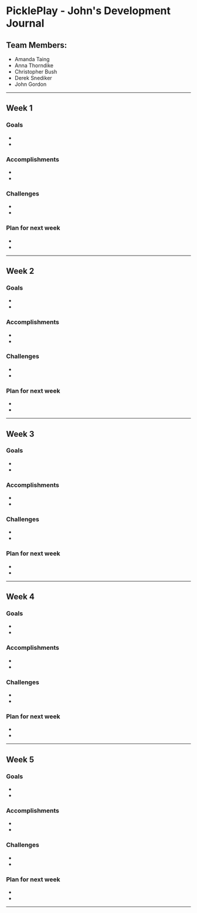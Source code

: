 # PicklePlay - John's Development Journal

## Team Members:

- Amanda Taing
- Anna Thorndike
- Christopher Bush
- Derek Snediker
- John Gordon

---

## Week 1

### Goals

-
-

### Accomplishments

-
-

### Challenges

-
-

### Plan for next week

-
-

---

## Week 2

### Goals

-
-

### Accomplishments

-
-

### Challenges

-
-

### Plan for next week

-
-

---

## Week 3

### Goals

-
-

### Accomplishments

-
-

### Challenges

-
-

### Plan for next week

-
-

---

## Week 4

### Goals

-
-

### Accomplishments

-
-

### Challenges

-
-

### Plan for next week

-
-

---

## Week 5

### Goals

-
-

### Accomplishments

-
-

### Challenges

-
-

### Plan for next week

-
-

---
